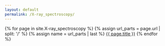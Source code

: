 ```yaml
---
layout: default
permalink: /X-ray_spectroscopy/
---
```

{% for page in site.X-ray_spectroscopy %}
{% assign url_parts = page.url | split: '/' %}
{% assign name = url_parts | last %}
<a class="page-link" href="{{ page.url | relative_url }}">{{ page.title }}</a>
{% endfor %}
